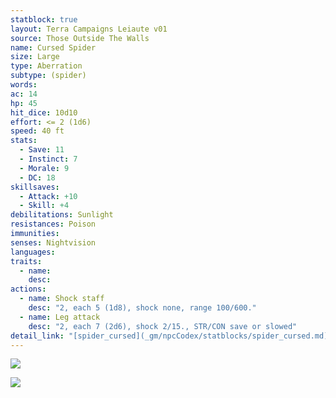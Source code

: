 ```yaml
---
statblock: true
layout: Terra Campaigns Leiaute v01
source: Those Outside The Walls
name: Cursed Spider
size: Large
type: Aberration
subtype: (spider)
words: 
ac: 14
hp: 45
hit_dice: 10d10
effort: <= 2 (1d6)
speed: 40 ft 
stats:
  - Save: 11
  - Instinct: 7
  - Morale: 9
  - DC: 18
skillsaves:
  - Attack: +10
  - Skill: +4
debilitations: Sunlight 
resistances: Poison
immunities:
senses: Nightvision
languages: 
traits:
  - name: 
    desc: 
actions:
  - name: Shock staff
    desc: "2, each 5 (1d8), shock none, range 100/600."
  - name: Leg attack
    desc: "2, each 7 (2d6), shock 2/15., STR/CON save or slowed"
detail_link: "[spider_cursed](_gm/npcCodex/statblocks/spider_cursed.md)"
---
```


![](https://i.imgur.com/CWTbkwt.png)


![](https://i.imgur.com/tbm5fKG.png)
